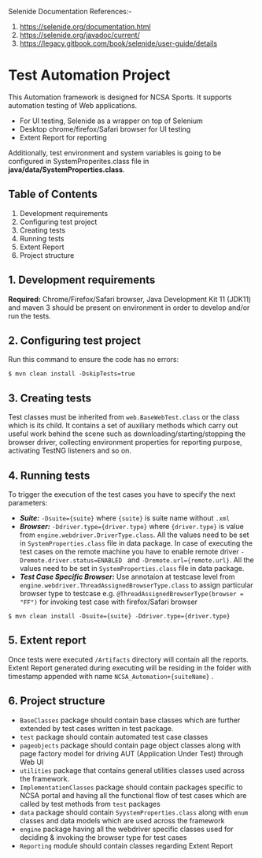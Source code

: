 Selenide Documentation References:-

1) https://selenide.org/documentation.html
2) https://selenide.org/javadoc/current/
3) https://legacy.gitbook.com/book/selenide/user-guide/details


# Test Automation Project

This Automation framework is designed for NCSA Sports. It supports automation testing of Web applications.
* For UI testing, Selenide as a wrapper on top of Selenium
* Desktop chrome/firefox/Safari browser for UI testing
* Extent Report for reporting

Additionally, test environment and system variables is going to be configured in SystemProperites.class file in **java/data/SystemProperties.class**.

## Table of Contents

1. Development requirements
2. Configuring test project
3. Creating tests
4. Running tests
5. Extent Report
6. Project structure


## 1. Development requirements

**Required:** Chrome/Firefox/Safari browser, Java Development Kit 11 (JDK11) and maven 3 should be present on environment in order to develop and/or run the tests.

## 2. Configuring test project

Run this command to ensure the code has no errors:

```
$ mvn clean install -DskipTests=true
```

## 3. Creating tests

Test classes must be inherited from `web.BaseWebTest.class` or the class which is its child.
It contains a set of auxiliary methods which carry out useful work behind the scene such as downloading/starting/stopping the browser driver, collecting environment properties for reporting purpose, activating TestNG listeners and so on.

## 4. Running tests

To trigger the execution of the test cases you have to specify the next parameters:

* ***Suite:*** `-Dsuite={suite}` where `{suite}` is suite name without `.xml`
* ***Browser:*** `-Ddriver.type={driver.type}` where `{driver.type}` is value from `engine.webdriver.DriverType.class`. All the values need to be set in `SystemProperties.class` file in data package.
  In case of executing the test cases on the remote machine you have to enable remote driver `-Dremote.driver.status=ENABLED ` and `-Dremote.url={remote.url}`. All the values need to be set in `SystemProperties.class` file in data package.
* ***Test Case Specific Browser:*** Use annotaion at testcase level from `engine.webdriver.ThreadAssignedBrowserType.class` to assign particular browser type to testcase e.g. `@ThreadAssignedBrowserType(browser = "FF")` for invoking test case with firefox/Safari browser

```
$ mvn clean install -Dsuite={suite} -Ddriver.type={driver.type} 
```

## 5. Extent report

Once tests were executed `/Artifacts` directory will contain all the reports. Extent Report generated during executing will be residing in the folder with timestamp appended with name `NCSA_Automation+{suiteName}` .


## 6. Project structure

* `BaseClasses` package should contain base classes which are further extended by test cases written in test package.
* `test` package should contain automated test case classes
* `pageobjects` package should contain page object classes along with page factory model for driving AUT (Application Under Test) through Web UI
* `utilities` package that contains general utilities classes used across the framework.
* `ImplementationClasses` package should contain packages specific to NCSA portal and having all the functional flow of test cases which are called by test methods from `test` packages
* `data` package should contain `SyystemProperties.class` along with `enum` classes and data models which are used across the framework
* `engine` package having all the webdriver specific classes used for deciding & invoking the browser type for test cases 
* `Reporting` module should contain classes regarding Extent Report


